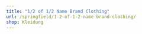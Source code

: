 ```yaml
---
title: "1/2 of 1/2 Name Brand Clothing"
url: /springfield/1-2-of-1-2-name-brand-clothing/
shop: Kleidung
---
```

